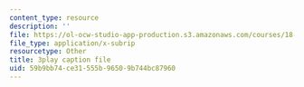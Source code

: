 ```yaml
---
content_type: resource
description: ''
file: https://ol-ocw-studio-app-production.s3.amazonaws.com/courses/18-085-computational-science-and-engineering-i-fall-2008/59b9bb74ce31555b96509b744bc87960_28tqrlZSMhk.vtt
file_type: application/x-subrip
resourcetype: Other
title: 3play caption file
uid: 59b9bb74-ce31-555b-9650-9b744bc87960
---
```

